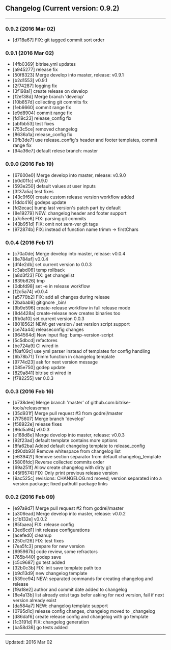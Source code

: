 ## Changelog (Current version: 0.9.2)

-----------------

### 0.9.2 (2016 Mar 02)

* [d718a67] FIX: git tagged commit sort order

### 0.9.1 (2016 Mar 02)

* [4fb0369] bitrise.yml updates
* [a945277] release fix
* [50f8323] Merge develop into master, release: v0.9.1
* [b2d1553] v0.9.1
* [2f74287] logging fix
* [3f198a1] create release on develop
* [f2ef38d] Merge branch 'develop'
* [10b857d] collecting git commits fix
* [1eb6660] commit range fix
* [e9d8904] commit range fix
* [fd19c23] release_config fix
* [abfbb53] test fixes
* [753c5ce] removed changelog
* [8636a1a] release_config fix
* [0fb3de7] use release_config's header and footer templates, commit range fix
* [94a36e7] default relese branch: master

### 0.9.0 (2016 Feb 19)

* [67600e0] Merge develop into master, release: v0.9.0
* [b0d011c] v0.9.0
* [593e250] default values at user inputs
* [3f37a5a] test fixes
* [43c9f60] create custom release version workflow added
* [1ddc416] godeps update
* [fd2ecac] bump last version's patch part by default
* [8e19279] NEW: changelog header and footer support
* [a7c5ee6] FIX: parsing git commits
* [43b951d] FIX: omit not sem-ver git tags
* [972874b] FIX: instead of function name trimm  -> firstChars

### 0.0.4 (2016 Feb 17)

* [c70a0de] Merge develop into master, release: v0.0.4
* [8e784af] v0.0.4
* [df4e2db] set current version to 0.0.3
* [c3abd06] temp rollback
* [a8d3f23] FIX: get changelist
* [839b826] tmp
* [0dbfd98] set -e in release workflow
* [f2c5a74] v0.0.4
* [a5770b2] FIX: add all changes during release
* [2babab9] gitignore _bin/
* [9b9e596] create-release workflow in full release mode
* [8d4428a] create-release now creates binaries too
* [ffb0a10] set current version 0.0.3
* [8018562] NEW: get version / set version script support
* [ce74a44] releaseconfig changes
* [964564d] New input flag: bump-version-script
* [5c5dbcd] refactores
* [be724a9] CI wired in
* [f8af09c] use yml parser instead of templates for config handling
* [6b78b71] Trimm function in changelog template
* [9774d23] ask for next version message
* [085e750] godep update
* [829a841] bitrise ci wired in
* [f782255] ver 0.0.3

### 0.0.3 (2016 Feb 16)

* [b738dee] Merge branch 'master' of github.com:bitrise-tools/releaseman
* [35d931f] Merge pull request #3 from godrei/master
* [7f75607] Merge branch 'develop'
* [f58922e] release fixes
* [96d5a94] v0.0.3
* [e188d8e] Merge develop into master, release: v0.0.3
* [92f23ad] default template contains more options
* [8fa62ba] Added default changelog template to release_config
* [d90db93] Remove whitespace from changelog list
* [e63942f] Remove section separator from default changelog_template
* [5806fdc] Reverse collected commits order
* [69a251f] Allow create changelog with dirty git
* [45f9574] FIX: Only print previous release version
* [9ac525c] revisions: CHANGELOG.md moved; version separated into a version package; fixed pathutil package links

### 0.0.2 (2016 Feb 09)

* [e97a9d7] Merge pull request #2 from godrei/master
* [a306ead] Merge develop into master, release: v0.0.2
* [c1b132e] v0.0.2
* [85faaea] FIX: release config
* [3ed6cd1] init release configurations
* [acefed0] cleanup
* [250cf26] FIX: test fixes
* [7ea5fc3] prepare for new version
* [695967b] code review, some refractors
* [765b440] godep save
* [c5c9687] go test added
* [32b0c3b] FIX: init save template path too
* [b9d13d9] new changelog template
* [539ce94] NEW: separated commands for creating changelog and release
* [f9a18e2] author and commit date added to changelog
* [8e4a13b] list already exist tags befor asking for next version, fail if next version already exist
* [da584a7] NEW: changelog template support
* [0795d1c] release config changes, changelog moved to _changelog
* [d86daf6] create release config and changelog with go template
* [1c3191d] FIX: changelog generation
* [ba58d36] go tests added

-----------------

Updated: 2016 Mar 02